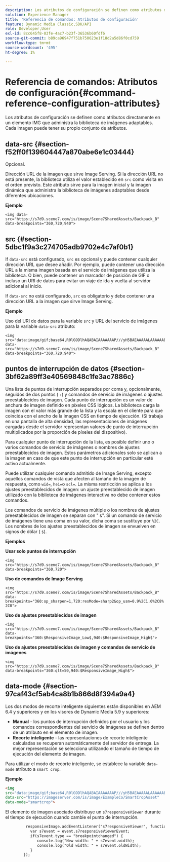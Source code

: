 ```yaml
---
description: Los atributos de configuración se definen como atributos directamente en un elemento IMG que administra la biblioteca de imágenes adaptables. Cada imagen puede tener su propio conjunto de atributos.
solution: Experience Manager
title: 'Referencia de comandos: Atributos de configuración'
feature: Dynamic Media Classic,SDK/API
role: Developer,User
exl-id: 8cc645f8-03fe-4ac7-b23f-36536b60fdf6
source-git-commit: b89ca96947f751b750623e1f18d2a5d86f0cd759
workflow-type: tm+mt
source-wordcount: '495'
ht-degree: 1%

---
```


# Referencia de comandos: Atributos de configuración{#command-reference-configuration-attributes}

Los atributos de configuración se definen como atributos directamente en un elemento IMG que administra la biblioteca de imágenes adaptables. Cada imagen puede tener su propio conjunto de atributos.

## data-src {#section-f52ff0f139604447a870abe6e1c03444}

Opcional.

Dirección URL de la imagen que sirve Image Serving. Si la dirección URL no está presente, la biblioteca utiliza el valor establecido en `src` como visita en el orden previsto. Este atributo sirve para la imagen inicial y la imagen dinámica que administra la biblioteca de imágenes adaptables desde diferentes ubicaciones.

**Ejemplo**

```
<img data-src="https://s7d9.scene7.com/is/image/Scene7SharedAssets/Backpack_B" data-breakpoints="360,720,940">
```

## src {#section-5dbc1f9a3c274705adb9702e4c7af0b1}

If `data-src` está configurado, `src` es opcional y puede contener cualquier dirección URL que desee añadir. Por ejemplo, puede contener una dirección URL a la misma imagen basada en el servicio de imágenes que utiliza la biblioteca. O bien, puede contener un marcador de posición de GIF o incluso un URI de datos para evitar un viaje de ida y vuelta al servidor adicional al inicio.

If `data-src` no está configurado, `src` es obligatorio y debe contener una dirección URL a la imagen que sirve Image Serving.

**Ejemplo**

Uso del URI de datos para la variable `src` y URL del servicio de imágenes para la variable `data-src` atributo:

```
<img src="data:image/gif;base64,R0lGODlhAQABAIAAAAAAAP///yH5BAEAAAAALAAAAAABAAEAAAIBRAA7" data-src="https://s7d9.scene7.com/is/image/Scene7SharedAssets/Backpack_B" data-breakpoints="360,720,940">
```

## puntos de interrupción de datos {#section-3bf62a89ff3e40569848c1fe3ac7886c}

Una lista de puntos de interrupción separados por coma y, opcionalmente, seguidos de dos puntos ( `:`) y comandos de servicio de imágenes o ajustes preestablecidos de imagen. Cada punto de interrupción es un valor de anchura de imagen definido en píxeles CSS lógicos. La biblioteca carga la imagen con el valor más grande de la lista y la escala en el cliente para que coincida con el ancho de la imagen CSS en tiempo de ejecución. (Si trabaja en una pantalla de alta densidad, las representaciones de imágenes cargadas desde el servidor representan valores de punto de interrupción multiplicados por la proporción de píxeles del dispositivo).

Para cualquier punto de interrupción de la lista, es posible definir uno o varios comandos de servicio de imágenes o nombres de ajustes preestablecidos de imagen. Estos parámetros adicionales solo se aplican a la imagen en caso de que este punto de interrupción en particular esté activo actualmente.

Puede utilizar cualquier comando admitido de Image Serving, excepto aquellos comandos de vista que afecten al tamaño de la imagen de respuesta, como `wid=`, `hei=`o `scl=`. La misma restricción se aplica a los ajustes preestablecidos de imagen: un ajuste preestablecido de imagen utilizado con la biblioteca de imágenes interactiva no debe contener estos comandos.

Los comandos de servicio de imágenes múltiple o los nombres de ajustes preestablecidos de imagen se separan con &quot; `&`&quot;. Si un comando de servicio de imágenes tiene una coma en su valor, dicha coma se sustituye por `%2C`. Los nombres de los ajustes preestablecidos de imagen se envuelven en signos de dólar ( `$`).

**Ejemplos**

**Usar solo puntos de interrupción**

`<img src="https://s7d9.scene7.com/is/image/Scene7SharedAssets/Backpack_B" data-breakpoints="360,720">`

**Uso de comandos de Image Serving**

`<img src="https://s7d9.scene7.com/is/image/Scene7SharedAssets/Backpack_B" data-breakpoints="360:op_sharpen=1,720:resMode=sharp2&op_usm=0.9%2C1.0%2C8%2C0">`

**Uso de ajustes preestablecidos de imagen**

`<img src="https://s7d9.scene7.com/is/image/Scene7SharedAssets/Backpack_B" data-breakpoints="360:$ResponsiveImage_Low$,940:$ResponsiveImage_High$">`

**Uso de ajustes preestablecidos de imagen y comandos de servicio de imágenes**

`<img src="https://s7d9.scene7.com/is/image/Scene7SharedAssets/Backpack_B" data-breakpoints="360:qlt=50,940:$ResponsiveImage_High$">`

## data-mode {#section-97caf43cf5ab4ca8b1b866d8f394a9a4}

Los dos modos de recorte inteligente siguientes están disponibles en AEM 6.4 y superiores y en los visores de Dynamic Media 5.9 y superiores:

* **Manual** - los puntos de interrupción definidos por el usuario y los comandos correspondientes del servicio de imágenes se definen dentro de un atributo en el elemento de imagen.
* **Recorte inteligente** - las representaciones de recorte inteligente calculadas se recuperan automáticamente del servidor de entrega. La mejor representación se selecciona utilizando el tamaño de tiempo de ejecución del elemento de imagen.

Para utilizar el modo de recorte inteligente, se establece la variable `data-mode` atributo a `smart crop`.

**Ejemplo**

```html {.line-numbers}
<img 
src="data:image/gif;base64,R0lGODlhAQABAIAAAAAAAP///yH5BAEAAAAALAAAAAABAAEAAAIBRAA7" 
data-src="https://imageserver.com/is/image/ExampleCo/SmartCropAsset" 
data-mode="smartcrop">
```

El elemento de imagen asociado distribuye un `s7responsiveViewer` durante el tiempo de ejecución cuando cambie el punto de interrupción.

```html {.line-numbers}
         responsiveImage.addEventListener("s7responsiveViewer", function (event) { 
           var s7event = event.s7responsiveViewerEvent; 
           if(s7event.type == "breakpointchanged") { 
              console.log("New width: " + s7event.width); 
              console.log("Old width: " + s7event.oldWidth); 
           } 
        });
```
